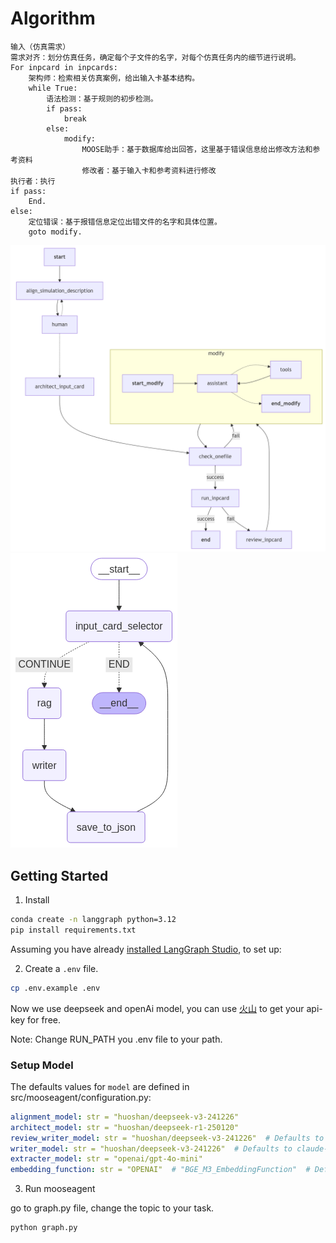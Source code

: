 # Algorithm

```plaintext
输入（仿真需求）
需求对齐：划分仿真任务，确定每个子文件的名字，对每个仿真任务内的细节进行说明。
For inpcard in inpcards:
    架构师：检索相关仿真案例，给出输入卡基本结构。
    while True:
        语法检测：基于规则的初步检测。
        if pass:
            break
        else:
            modify:
                MOOSE助手：基于数据库给出回答，这里基于错误信息给出修改方法和参考资料
                修改者：基于输入卡和参考资料进行修改
执行者：执行
if pass:
    End.
else:
    定位错误：基于报错信息定位出错文件的名字和具体位置。
    goto modify.
```

![流程图](static/agentflow.png)
![自动注释流程图](static/autocomment.png)
## Getting Started
1. Install

```bash
conda create -n langgraph python=3.12
pip install requirements.txt
```
Assuming you have already [installed LangGraph Studio](https://github.com/langchain-ai/langgraph-studio?tab=readme-ov-file#download), to set up:

2. Create a `.env` file.

```bash
cp .env.example .env
```
Now we use deepseek and openAi model, you can use [火山](https://console.volcengine.com/) to get your api-key for free.

Note: Change RUN_PATH you .env file to your path.
### Setup Model

The defaults values for `model` are defined in src/mooseagent/configuration.py:

```yaml
alignment_model: str = "huoshan/deepseek-v3-241226"
architect_model: str = "huoshan/deepseek-r1-250120"
review_writer_model: str = "huoshan/deepseek-v3-241226"  # Defaults to claude-3-7-sonnet-latest
writer_model: str = "huoshan/deepseek-v3-241226"  # Defaults to claude-3-5-sonnet-latest
extracter_model: str = "openai/gpt-4o-mini"
embedding_function: str = "OPENAI"  # "BGE_M3_EmbeddingFunction"  # Defaults to BGE_M3_EmbeddingFunction
```

3. Run mooseagent

go to graph.py file, change the topic to your task.

```bash
python graph.py
```
